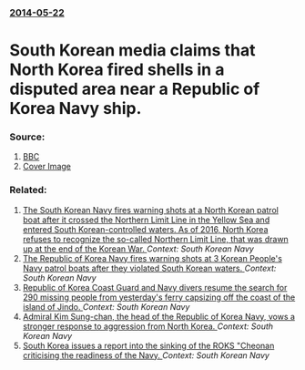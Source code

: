 ### [2014-05-22](/news/2014/05/22/index.md)

# South Korean media claims that North Korea fired shells in a disputed area near a Republic of Korea Navy ship. 




### Source:

1. [BBC](http://www.bbc.com/news/world-asia-27520455#)
1. [Cover Image](http://ichef.bbci.co.uk/news/1024/media/images/73916000/jpg/_73916740_021501503afp.jpg)

### Related:

1. [The South Korean Navy fires warning shots at a North Korean patrol boat after it crossed the Northern Limit Line in the Yellow Sea and entered South Korean-controlled waters. As of 2016, North Korea refuses to recognize the so-called Northern Limit Line, that was drawn up at the end of the Korean War. ](/news/2016/02/8/the-south-korean-navy-fires-warning-shots-at-a-north-korean-patrol-boat-after-it-crossed-the-northern-limit-line-in-the-yellow-sea-and-enter.md) _Context: South Korean Navy_
2. [The Republic of Korea Navy fires warning shots at 3 Korean People's Navy patrol boats after they violated South Korean waters. ](/news/2014/05/21/the-republic-of-korea-navy-fires-warning-shots-at-3-korean-people-s-navy-patrol-boats-after-they-violated-south-korean-waters.md) _Context: South Korean Navy_
3. [Republic of Korea Coast Guard and Navy divers resume the search for 290 missing people from yesterday's ferry capsizing off the coast of the island of Jindo. ](/news/2014/04/17/republic-of-korea-coast-guard-and-navy-divers-resume-the-search-for-290-missing-people-from-yesterday-s-ferry-capsizing-off-the-coast-of-the.md) _Context: South Korean Navy_
4. [Admiral Kim Sung-chan, the head of the Republic of Korea Navy, vows a stronger response to aggression from North Korea. ](/news/2011/06/15/admiral-kim-sung-chan-the-head-of-the-republic-of-korea-navy-vows-a-stronger-response-to-aggression-from-north-korea.md) _Context: South Korean Navy_
5. [South Korea issues a report into the sinking of the ROKS "Cheonan criticising the readiness of the Navy. ](/news/2011/03/24/south-korea-issues-a-report-into-the-sinking-of-the-roks-cheonan-criticising-the-readiness-of-the-navy.md) _Context: South Korean Navy_
